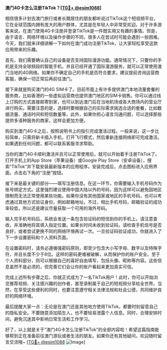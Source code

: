**澳门4G卡怎么注册TikTok？[[TG💪+ @esim1088](https://t.me/s/esim1088)]**

相信很多计划去澳门旅行或者长期居住的朋友都听说过TikTok这个短视频平台，它在全球范围内拥有庞大的用户群体，尤其是在年轻人中非常受欢迎。对于许多游客来说，在澳门使用4G卡注册并登录TikTok是一件既实用又有趣的事情。但是，由于语言、网络环境以及操作步骤的不同，很多人在尝试时可能会遇到一些困难。今天，我们就来详细讲解一下如何在澳门成功注册TikTok，让大家轻松享受这款应用带来的乐趣。

首先，我们需要确认自己的设备是否支持国际漫游功能。通常情况下，只要你的手机是支持全球频段的智能手机，并且已经开通了国际漫游服务，就可以正常使用澳门当地的4G网络。如果你不确定自己的手机是否符合要求，建议提前咨询运营商客服，确保一切正常后再前往澳门。

接下来就是购买澳门的4G SIM卡了。目前市面上有许多提供澳门本地流量套餐的服务商，比如香港的一些虚拟运营商也提供澳门地区的SIM卡销售。你可以通过线上订购的方式直接邮寄到家，也可以到达澳门后在当地机场或各大商场内的营业厅进行购买。需要注意的是，选择时要根据自己的实际需求挑选合适的套餐，比如数据流量、通话时间和短信数量等。此外，如果你担心语言沟通问题，可以选择那些提供多语种服务的商家，这样会更加方便。

购买到澳门4G卡之后，按照说明书上的指引完成激活过程。一般来说，这一步比较简单，只需将新卡插入手机，打开飞行模式，然后重新连接网络即可完成激活。如果遇到任何问题，都可以联系客服寻求帮助。

当你的澳门4G卡顺利激活并且可以正常使用后，就可以开始着手注册TikTok了。打开手机上的App Store（苹果设备）或Google Play Store（安卓设备），搜索“TikTok”并下载安装最新版本的应用程序。安装完成后，点击图标进入应用界面，点击右下角的“注册”按钮。

接下来是最关键的部分——填写注册信息。在这一环节，你需要输入手机号码作为账号绑定方式。这里强烈建议使用中国大陆以外的号码，因为这样可以避免因地区限制而无法正常使用某些功能。如果你没有其他国家或地区的手机号码，也可以考虑通过其他方式验证身份，例如邮箱地址。不过，相比手机号码，邮箱验证的成功率较低，所以还是建议尽量获取一个可用的海外号码。

输入完手机号码后，系统会发送一条包含验证码的短信到你的手机上。请注意查收，并准确地将其填入指定位置。如果长时间未收到验证码，请检查手机信号是否良好，或者尝试更换不同的网络环境再试一次。一旦验证码验证成功，你就进入了下一步设置密码和个人资料页面。

在设置密码时，请务必遵循强密码原则，即至少包含大小写字母、数字以及特殊字符，并且长度不少于8位。这样的密码更难被破解，从而保护你的账户安全。至于个人资料部分，则可以根据自己的喜好自由填写，包括头像、昵称等内容。这些信息虽然不是必须的，但完善它们会让你的账户看起来更加真实可信。

完成上述所有步骤之后，你就正式成为了一名TikTok用户！此时，你可以开始浏览推荐视频、关注感兴趣的创作者，甚至录制属于自己的短视频分享给全世界。当然，在享受这些便利的同时，也要注意遵守相关法律法规和社会公德，共同维护良好的网络环境。

最后提醒大家一点：无论是在澳门还是其他地方使用TikTok，都要时刻留意自己的隐私安全。不要随意添加陌生人，也不要轻易泄露个人信息。同时，合理安排时间，避免沉迷其中影响日常生活和工作学习。

好了，以上就是关于“澳门4G卡怎么注册TikTok”的全部内容啦！希望这篇指南能够帮到正在准备前往澳门游玩或者生活的朋友。如果你还有其他疑问，欢迎随时留言交流哦~ [[TG💪+ @esim1088](https://t.me/s/esim1088) ![Image](https://i.postimg.cc/4NQfJmqS/Snipaste-2025-05-13-00-14-12.png)]